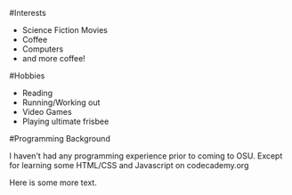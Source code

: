 #Interests
* Science Fiction Movies
* Coffee
* Computers
* and more coffee!

#Hobbies
* Reading
* Running/Working out
* Video Games
* Playing ultimate frisbee

#Programming Background

I haven't had any programming experience prior to coming to OSU.
Except for learning some HTML/CSS and Javascript on codecademy.org

Here is some more text. 
